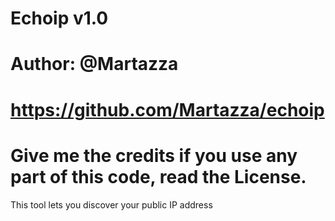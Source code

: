 # Echoip v1.0
# Author: @Martazza
# https://github.com/Martazza/echoip
# Give me the credits if you use any part of this code, read the License.

This tool lets you discover your public IP address


